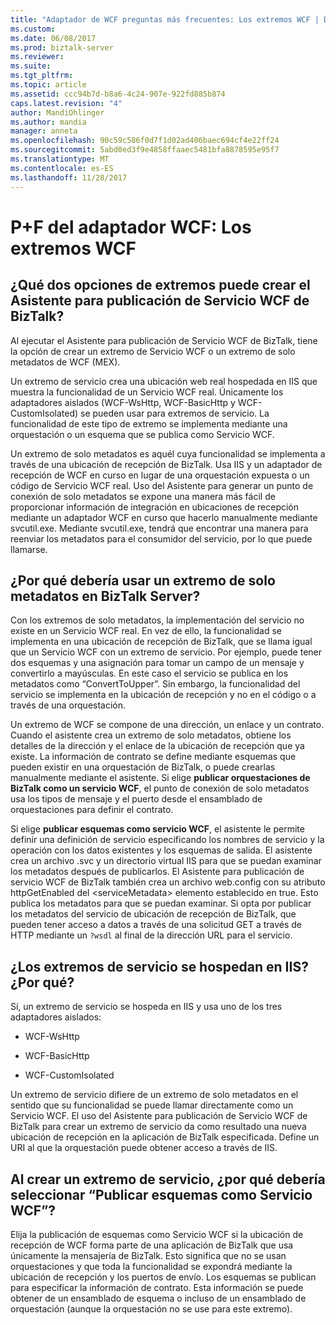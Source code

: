 ```yaml
---
title: "Adaptador de WCF preguntas más frecuentes: Los extremos WCF | Documentos de Microsoft"
ms.custom: 
ms.date: 06/08/2017
ms.prod: biztalk-server
ms.reviewer: 
ms.suite: 
ms.tgt_pltfrm: 
ms.topic: article
ms.assetid: ccc94b7d-b8a6-4c24-907e-922fd885b874
caps.latest.revision: "4"
author: MandiOhlinger
ms.author: mandia
manager: anneta
ms.openlocfilehash: 90c59c586f0d7f1d02ad406baec694cf4e22ff24
ms.sourcegitcommit: 5abd0ed3f9e4858ffaaec5481bfa8878595e95f7
ms.translationtype: MT
ms.contentlocale: es-ES
ms.lasthandoff: 11/28/2017
---
```

# <a name="wcf-adapter-faq-wcf-endpoints"></a>P+F del adaptador WCF: Los extremos WCF
## <a name="what-are-two-endpoints-options-can-be-created-by-the-biztalk-wcf-service-publishing-wizard"></a>¿Qué dos opciones de extremos puede crear el Asistente para publicación de Servicio WCF de BizTalk?  
 Al ejecutar el Asistente para publicación de Servicio WCF de BizTalk, tiene la opción de crear un extremo de Servicio WCF o un extremo de solo metadatos de WCF (MEX).  
  
 Un extremo de servicio crea una ubicación web real hospedada en IIS que muestra la funcionalidad de un Servicio WCF real. Únicamente los adaptadores aislados (WCF-WsHttp, WCF-BasicHttp y WCF-CustomIsolated) se pueden usar para extremos de servicio. La funcionalidad de este tipo de extremo se implementa mediante una orquestación o un esquema que se publica como Servicio WCF.  
  
 Un extremo de solo metadatos es aquél cuya funcionalidad se implementa a través de una ubicación de recepción de BizTalk.  Usa IIS y un adaptador de recepción de WCF en curso en lugar de una orquestación expuesta o un código de Servicio WCF real. Uso del Asistente para generar un punto de conexión de solo metadatos se expone una manera más fácil de proporcionar información de integración en ubicaciones de recepción mediante un adaptador WCF en curso que hacerlo manualmente mediante svcutil.exe. Mediante svcutil.exe, tendrá que encontrar una manera para reenviar los metadatos para el consumidor del servicio, por lo que puede llamarse.  
  
## <a name="why-would-i-use-a-metadata-only-endpoint-in-biztalk-server"></a>¿Por qué debería usar un extremo de solo metadatos en BizTalk Server?  
 Con los extremos de solo metadatos, la implementación del servicio no existe en un Servicio WCF real. En vez de ello, la funcionalidad se implementa en una ubicación de recepción de BizTalk, que se llama igual que un Servicio WCF con un extremo de servicio. Por ejemplo, puede tener dos esquemas y una asignación para tomar un campo de un mensaje y convertirlo a mayúsculas. En este caso el servicio se publica en los metadatos como “ConvertToUpper”. Sin embargo, la funcionalidad del servicio se implementa en la ubicación de recepción y no en el código o a través de una orquestación.  
  
 Un extremo de WCF se compone de una dirección, un enlace y un contrato. Cuando el asistente crea un extremo de solo metadatos, obtiene los detalles de la dirección y el enlace de la ubicación de recepción que ya existe. La información de contrato se define mediante esquemas que pueden existir en una orquestación de BizTalk, o puede crearlas manualmente mediante el asistente. Si elige **publicar orquestaciones de BizTalk como un servicio WCF**, el punto de conexión de solo metadatos usa los tipos de mensaje y el puerto desde el ensamblado de orquestaciones para definir el contrato.  
  
 Si elige **publicar esquemas como servicio WCF**, el asistente le permite definir una definición de servicio especificando los nombres de servicio y la operación con los datos existentes y los esquemas de salida. El asistente crea un archivo .svc y un directorio virtual IIS para que se puedan examinar los metadatos después de publicarlos. El Asistente para publicación de servicio WCF de BizTalk también crea un archivo web.config con su atributo httpGetEnabled del \<serviceMetadata\> elemento establecido en true. Esto publica los metadatos para que se puedan examinar. Si opta por publicar los metadatos del servicio de ubicación de recepción de BizTalk, que pueden tener acceso a datos a través de una solicitud GET a través de HTTP mediante un `?wsdl` al final de la dirección URL para el servicio.  
  
## <a name="are-service-endpoints-hosted-in-iis-and-why"></a>¿Los extremos de servicio se hospedan en IIS? ¿Por qué?  
 Sí, un extremo de servicio se hospeda en IIS y usa uno de los tres adaptadores aislados:  
  
-   WCF-WsHttp  
  
-   WCF-BasicHttp  
  
-   WCF-CustomIsolated  
  
 Un extremo de servicio difiere de un extremo de solo metadatos en el sentido que su funcionalidad se puede llamar directamente como un Servicio WCF. El uso del Asistente para publicación de Servicio WCF de BizTalk para crear un extremo de servicio da como resultado una nueva ubicación de recepción en la aplicación de BizTalk especificada. Define un URI al que la orquestación puede obtener acceso a través de IIS.  
  
## <a name="when-creating-a-service-endpoint-why-would-i-select-to-publish-schemas-as-a-wcf-service"></a>Al crear un extremo de servicio, ¿por qué debería seleccionar “Publicar esquemas como Servicio WCF”?  
 Elija la publicación de esquemas como Servicio WCF si la ubicación de recepción de WCF forma parte de una aplicación de BizTalk que usa únicamente la mensajería de BizTalk. Esto significa que no se usan orquestaciones y que toda la funcionalidad se expondrá mediante la ubicación de recepción y los puertos de envío. Los esquemas se publican para especificar la información de contrato. Esta información se puede obtener de un ensamblado de esquema o incluso de un ensamblado de orquestación (aunque la orquestación no se use para este extremo).